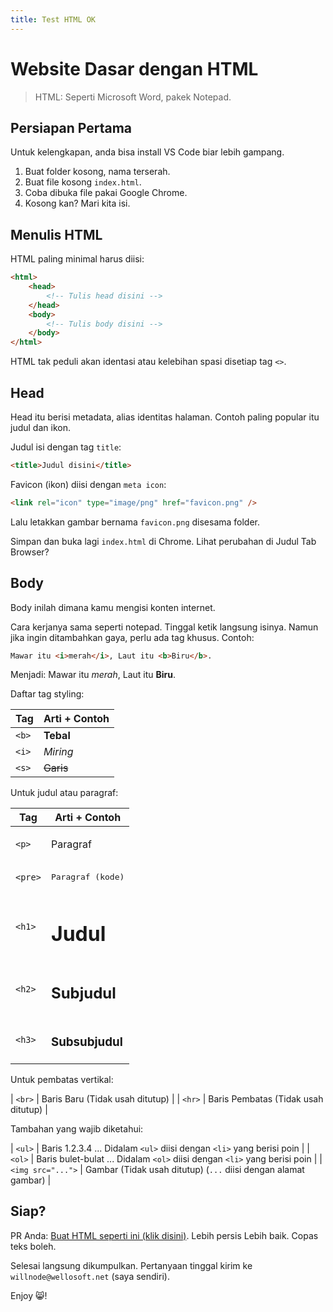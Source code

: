 ```yaml
---
title: Test HTML OK
---
```

# Website Dasar dengan HTML

> HTML: Seperti Microsoft Word, pakek Notepad.

## Persiapan Pertama

Untuk kelengkapan, anda bisa install VS Code biar lebih gampang.

1. Buat folder kosong, nama terserah.
2. Buat file kosong `index.html`.
3. Coba dibuka file pakai Google Chrome.
4. Kosong kan? Mari kita isi.

## Menulis HTML

HTML paling minimal harus diisi:

```html
<html>
    <head>
        <!-- Tulis head disini -->
    </head>
    <body>
        <!-- Tulis body disini -->
    </body>
</html>
```

HTML tak peduli akan identasi atau kelebihan spasi disetiap tag `<>`.

## Head

Head itu berisi metadata, alias identitas halaman. Contoh paling popular itu judul dan ikon.

Judul isi dengan tag `title`:

```html
<title>Judul disini</title>
```

Favicon (ikon) diisi dengan `meta icon`:

```html
<link rel="icon" type="image/png" href="favicon.png" />
```

Lalu letakkan gambar bernama `favicon.png` disesama folder.

Simpan dan buka lagi `index.html` di Chrome. Lihat perubahan di Judul Tab Browser?

## Body

Body inilah dimana kamu mengisi konten internet.

Cara kerjanya sama seperti notepad. Tinggal ketik langsung isinya. Namun jika ingin ditambahkan gaya, perlu ada tag khusus. Contoh:

```html
Mawar itu <i>merah</i>, Laut itu <b>Biru</b>.
```

Menjadi: Mawar itu <i>merah</i>, Laut itu <b>Biru</b>.

Daftar tag styling:

| Tag | Arti + Contoh |
|---|---|
| `<b>` | <b>Tebal</b> |
| `<i>` | <i>Miring</i> |
| `<s>` | <s>Garis</s> |

Untuk judul atau paragraf:

| Tag | Arti + Contoh |
|---|---|
| `<p>` | <p>Paragraf</p> |
| `<pre>` | <pre>Paragraf (kode)</pre> |
| `<h1>` | <h1>Judul</h1> |
| `<h2>` | <h2>Subjudul</h2> |
| `<h3>` | <h3>Subsubjudul</h3> |

Untuk pembatas vertikal:

| `<br>` | Baris Baru (Tidak usah ditutup) |
| `<hr>` | Baris Pembatas (Tidak usah ditutup) |

Tambahan yang wajib diketahui:

| `<ul>` | Baris 1.2.3.4 ... Didalam `<ul>` diisi dengan `<li>` yang berisi poin |
| `<ol>` | Baris bulet-bulat ... Didalam `<ol>` diisi dengan `<li>` yang berisi poin |
| `<img src="...">` | Gambar (Tidak usah ditutup) (`...` diisi dengan alamat gambar) |

## Siap?

PR Anda: [Buat HTML seperti ini (klik disini)](html-test-example.html). Lebih persis Lebih baik. Copas teks boleh.

Selesai langsung dikumpulkan. Pertanyaan tinggal kirim ke `willnode@wellosoft.net` (saya sendiri).

Enjoy 😸!